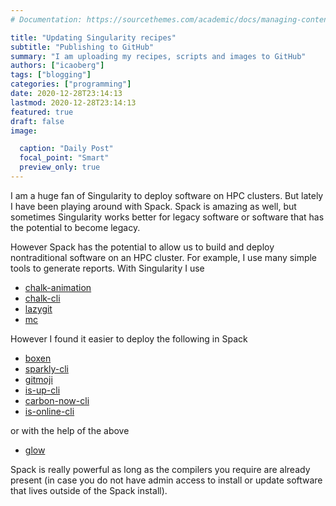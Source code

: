 ```yaml
---
# Documentation: https://sourcethemes.com/academic/docs/managing-content/

title: "Updating Singularity recipes"
subtitle: "Publishing to GitHub"
summary: "I am uploading my recipes, scripts and images to GitHub"
authors: ["icaoberg"]
tags: ["blogging"]
categories: ["programming"]
date: 2020-12-28T23:14:13
lastmod: 2020-12-28T23:14:13
featured: true
draft: false
image:

  caption: "Daily Post"
  focal_point: "Smart"
  preview_only: true
---
```


I am a huge fan of Singularity to deploy software on HPC clusters. But lately I have been playing around with Spack. Spack is amazing as well, but sometimes Singularity works better for legacy software or software that has the potential to become legacy.

However Spack has the potential to allow us to build and deploy nontraditional software on an HPC cluster. For example, I use many simple tools to generate reports. With Singularity I use

* [chalk-animation](https://github.com/icaoberg/singularity-chalk-animation)
* [chalk-cli](https://github.com/icaoberg/singularity-chalk-cli)
* [lazygit](https://github.com/icaoberg/singularity-lazygit)
* [mc](https://github.com/icaoberg/singularity-mc)

However I found it easier to deploy the following in Spack

* [boxen](https://github.com/sindresorhus/boxen-cli)
* [sparkly-cli](https://github.com/sindresorhus/sparkly-cli)
* [gitmoji](https://github.com/carloscuesta/gitmoji-cli)
* [is-up-cli](https://github.com/sindresorhus/is-up-cli)
* [carbon-now-cli](https://github.com/mixn/carbon-now-cli)
* [is-online-cli](https://github.com/sindresorhus/is-online-cli)

or with the help of the above

* [glow](https://github.com/charmbracelet/glow)

Spack is really powerful as long as the compilers you require are already present (in case you do not have admin access to install or update software that lives outside of the Spack install).
